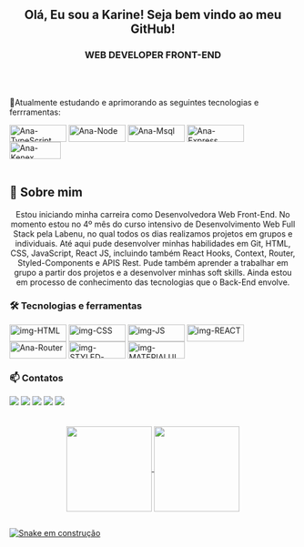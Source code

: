 <h2 align="center">Olá, Eu sou a Karine! Seja bem vindo ao meu GitHub!</h2>

<h3 align="center" color=\"red\"> WEB DEVELOPER FRONT-END</h3>

</br>
</br>

<p>🌱Atualmente estudando e aprimorando as seguintes tecnologias e ferrramentas:</p>
<div style="display: inline_block" >
  <img align="center" alt="Ana-TypeScript" height="30" width="100" src="https://img.shields.io/badge/TypeScript-007ACC?style=for-the-badge&logo=typescript&logoColor=white">
  <img align="center" alt="Ana-Node"  height="30" width="100" src="https://img.shields.io/badge/Node.js-43853D?style=for-the-badge&logo=node.js&logoColor=white">
  <img align="center" alt="Ana-Msql"  height="30" width="100" src="https://img.shields.io/badge/MySQL-00000F?style=for-the-badge&logo=mysql&logoColor=white">
  <img align="center" alt="Ana-Express" height="30" width="100" src="https://img.shields.io/badge/Express.js-404D59?style=for-the-badge">
  <img align="center" alt="Ana-Kenex" height="30" width="90"  src="https://user-images.githubusercontent.com/94838711/162090383-e42cb45a-4502-476e-9de8-dda56790c088.png">
</div>

</br>

<h2> 📄 Sobre mim </h2>
 <p align="center">Estou iniciando minha carreira como Desenvolvedora Web Front-End. No momento estou no 4º mês do curso intensivo de Desenvolvimento Web Full Stack pela Labenu, no qual todos os dias realizamos projetos em grupos e individuais. Até aqui pude desenvolver minhas habilidades em Git, HTML, CSS, JavaScript, React JS, incluindo também React Hooks, Context, Router, Styled-Components e APIS Rest. Pude também aprender a trabalhar em grupo a partir dos projetos e a desenvolver minhas soft skills. Ainda estou em processo de conhecimento das tecnologias que o Back-End envolve.</p>
 
 <div>
   <h3> 🛠 Tecnologias e ferramentas </h3>
  <img align="center" alt="img-HTML" height="30" width="100" src="https://img.shields.io/badge/HTML5-E34F26?style=for-the-badge&logo=html5&logoColor=white">
  <img align="center" alt="img-CSS" height="30" width="100" src="https://img.shields.io/badge/CSS3-1572B6?style=for-the-badge&logo=css3&logoColor=white">
  <img align="center" alt="img-JS" height="30" width="100" src="https://img.shields.io/badge/JavaScript-F7DF1E?style=for-the-badge&logo=javascript&logoColor=black">
  <img align="center" alt="img-REACT" height="30" width="100" src="https://img.shields.io/badge/React-20232A?style=for-the-badge&logo=react&logoColor=61DAFB">
  <img align="center" alt=" Ana-Router" height="30" width="100" src="https://img.shields.io/badge/React_Router-CA4245?style=for-the-badge&logo=react-router&logoColor=white">
  
  <img align="center" alt="img-STYLED-COMPONENTS" height="30" width="100" src="https://img.shields.io/badge/styled--components-DB7093?style=for-the-badge&logo=styled-components&logoColor=white"/>
  <img align="center" alt="img-MATERIALUI" height="30" width="100" src="https://img.shields.io/badge/Material--UI-0081CB?style=for-the-badge&logo=material-ui&logoColor=white">
</div>

 <h3> 📫 Contatos </h3>
<div style="display: inline_block">
  <a href="https://www.linkedin.com/in/ana-karine-739b94142/" target="_blank"><img src="https://img.shields.io/badge/-LinkedIn-%230077B5?style=for-the-badge&logo=linkedin&logoColor=white" target="_blank"></a>
  <a href = "mailto:karinesantos364@gmail.com"><img src="https://img.shields.io/badge/Gmail-D14836?style=for-the-badge&logo=gmail&logoColor=white" target="_blank"></a>
  <a href="https://www.instagram.com/akarinee__/" target="_blank"><img src="https://img.shields.io/badge/-Instagram-%23E4405F?style=for-the-badge&logo=instagram&logoColor=white" target="_blank"></a>
  <a href = "mailto:karinesantos364@gmail.com"><img src="https://img.shields.io/badge/Slack-4A154B?style=for-the-badge&logo=slack&logoColor=white" target="_blank"></a>
  <a href="https://api.whatsapp.com/send?phone=5586988088276" target="_blank"><img src="https://img.shields.io/badge/WhatsApp-25D366?style=for-the-badge&logo=whatsapp&logoColor=white" target="_blank"></a> 
</div>

</br>
</br>

<div style="display: inline_block"align="center">
  <a href="https://github.com/AnaKarine27">
  <img height="150em" align="center" src="https://github-readme-stats.vercel.app/api?username=AnaKarine27&show_icons=true&theme=radical&include_all_commits=true&count_private=true"/>
  <img height="150em" align="center" src="https://github-readme-stats.vercel.app/api/top-langs/?username=AnaKarine27&layout=compact&langs_count=7&theme=radical"/>
</div>
  
  ##

  
  ![Snake em construção](https://github.com/AnaKarine27/AnaKarine27/blob/output/github-contribution-grid-snake.svg)
